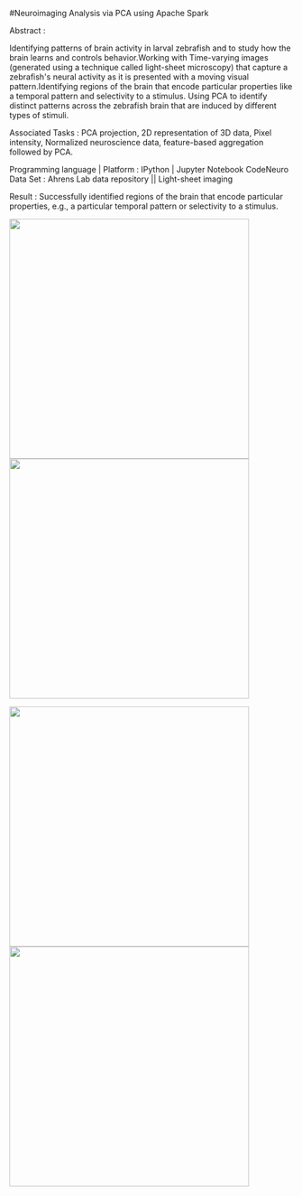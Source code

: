#Neuroimaging Analysis via PCA using Apache Spark

Abstract :

Identifying patterns of brain activity in larval zebrafish and to study how the brain learns and controls behavior.Working with Time-varying images (generated using a technique called light-sheet microscopy) that capture a zebrafish's neural activity as it is presented with a moving visual pattern.Identifying regions of the brain that encode particular properties like a temporal pattern and selectivity to a stimulus. Using PCA to identify distinct patterns across the zebrafish brain that are induced by different types of stimuli.

Associated Tasks : PCA projection, 2D representation of 3D data, Pixel intensity, Normalized neuroscience data, feature-based aggregation followed by PCA.

Programming language | Platform : IPython | Jupyter Notebook
CodeNeuro Data Set : Ahrens Lab data repository || Light-sheet imaging

Result : Successfully identified regions of the brain that encode particular properties, e.g., a particular temporal pattern or selectivity to a stimulus.



<img src="https://cloud.githubusercontent.com/assets/5808185/22171310/4544f280-df8b-11e6-9a4a-6e6c798623b0.png" width="425"/> <img src="https://cloud.githubusercontent.com/assets/5808185/22171311/45494722-df8b-11e6-811b-aceb08cdb41d.png" width="425"/> 

<img src="https://cloud.githubusercontent.com/assets/5808185/22171312/4552e70a-df8b-11e6-885b-451496e5a9dc.png" width="425"/> <img src="https://cloud.githubusercontent.com/assets/5808185/22171313/4557f006-df8b-11e6-9eaf-a2785ef97d57.png" width="425"/>


